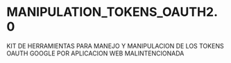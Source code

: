 # MANIPULATION_TOKENS_OAUTH2.0
KIT DE HERRAMIENTAS PARA MANEJO  Y MANIPULACION DE LOS TOKENS OAUTH GOOGLE POR APLICACION WEB MALINTENCIONADA
